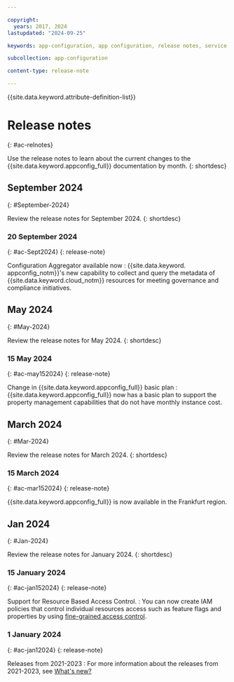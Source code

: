 ```yaml
---

copyright:
  years: 2017, 2024
lastupdated: "2024-09-25"

keywords: app-configuration, app configuration, release notes, service updates, service bulletin

subcollection: app-configuration

content-type: release-note

---
```


{{site.data.keyword.attribute-definition-list}}

# Release notes
{: #ac-relnotes}

Use the release notes to learn about the current changes to the {{site.data.keyword.appconfig_full}} documentation by month.
{: shortdesc}

## September 2024
{: #September-2024}

Review the release notes for September 2024.
{: shortdesc}

### 20 September 2024
{: #ac-Sept2024}
{: release-note}

Configuration Aggregator available now
:   {{site.data.keyword. appconfig_notm}}'s new capability to collect and query the metadata of {{site.data.keyword.cloud_notm}} resources for meeting governance and compliance initiatives.

## May 2024
{: #May-2024}

Review the release notes for May 2024.
{: shortdesc}

### 15 May 2024
{: #ac-may152024}
{: release-note}

Change in {{site.data.keyword.appconfig_full}} basic plan
:   {{site.data.keyword.appconfig_full}} now has a basic plan to support the property management capabilities that do not have monthly instance cost.



## March 2024
{: #Mar-2024}

Review the release notes for March 2024.
{: shortdesc}

### 15 March 2024
{: #ac-mar152024}
{: release-note}

{{site.data.keyword.appconfig_full}} is now available in the Frankfurt region.

## Jan 2024
{: #Jan-2024}

Review the release notes for January 2024.
{: shortdesc}

### 15 January 2024
{: #ac-jan152024}
{: release-note}

Support for Resource Based Access Control.
:   You can now create IAM policies that control individual resources access such as feature flags and properties by using [fine-grained access control](/docs/app-configuration?topic=app-configuration-ac-service-access-management).

### 1 January 2024
{: #ac-jan12024}
{: release-note}

Releases from 2021-2023
:   For more information about the releases from 2021-2023, see [What's new?](/docs/app-configuration?topic=app-configuration-releases-notes#Sep-2023)
